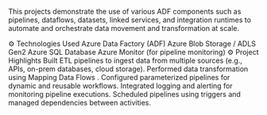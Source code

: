 This projects demonstrate the use of various ADF components such as pipelines, dataflows, datasets, linked services, and integration runtimes to automate and orchestrate data movement and transformation at scale.

⚙️ Technologies Used
Azure Data Factory (ADF)
Azure Blob Storage / ADLS Gen2
Azure SQL Database
Azure Monitor (for pipeline monitoring)
⚙️ Project Highlights
Built ETL pipelines to ingest data from multiple sources (e.g., APIs, on-prem databases, cloud storage).
Performed data transformation using Mapping Data Flows .
Configured parameterized pipelines for dynamic and reusable workflows.
Integrated logging and alerting for monitoring pipeline executions.
Scheduled pipelines using triggers and managed dependencies between activities.
